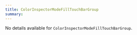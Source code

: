 ```yaml
---
title: ColorInspectorModeFillTouchBarGroup
summary:
---
```


No details available for `ColorInspectorModeFillTouchBarGroup`.
